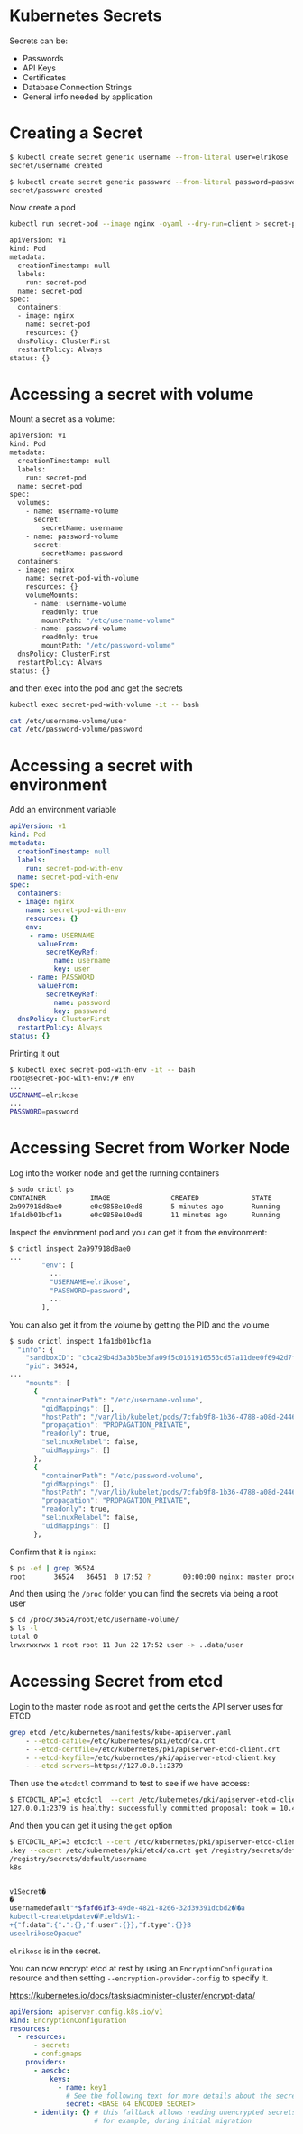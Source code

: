 # Kubernetes Secrets

Secrets can be:

- Passwords
- API Keys
- Certificates
- Database Connection Strings
- General info needed by application

# Creating a Secret

```sh
$ kubectl create secret generic username --from-literal user=elrikose
secret/username created

$ kubectl create secret generic password --from-literal password=password
secret/password created
```

Now create a pod

```sh
kubectl run secret-pod --image nginx -oyaml --dry-run=client > secret-pod.yaml
```

```sh
apiVersion: v1
kind: Pod
metadata:
  creationTimestamp: null
  labels:
    run: secret-pod
  name: secret-pod
spec:
  containers:
  - image: nginx
    name: secret-pod
    resources: {}
  dnsPolicy: ClusterFirst
  restartPolicy: Always
status: {}
```

# Accessing a secret with volume

Mount a secret as a volume:

```sh
apiVersion: v1
kind: Pod
metadata:
  creationTimestamp: null
  labels:
    run: secret-pod
  name: secret-pod
spec:
  volumes:
    - name: username-volume
      secret:
        secretName: username
    - name: password-volume
      secret:
        secretName: password
  containers:
  - image: nginx
    name: secret-pod-with-volume
    resources: {}
    volumeMounts:
      - name: username-volume
        readOnly: true
        mountPath: "/etc/username-volume"
      - name: password-volume
        readOnly: true
        mountPath: "/etc/password-volume"
  dnsPolicy: ClusterFirst
  restartPolicy: Always
status: {}
```

and then exec into the pod and get the secrets

```sh
kubectl exec secret-pod-with-volume -it -- bash

cat /etc/username-volume/user
cat /etc/password-volume/password
```

# Accessing a secret with environment


Add an environment variable

```yaml
apiVersion: v1
kind: Pod
metadata:
  creationTimestamp: null
  labels:
    run: secret-pod-with-env
  name: secret-pod-with-env
spec:
  containers:
  - image: nginx
    name: secret-pod-with-env
    resources: {}
    env:
     - name: USERNAME
       valueFrom:
         secretKeyRef:
           name: username
           key: user
     - name: PASSWORD
       valueFrom:
         secretKeyRef:
           name: password
           key: password
  dnsPolicy: ClusterFirst
  restartPolicy: Always
status: {}

```

Printing it out

```sh
$ kubectl exec secret-pod-with-env -it -- bash
root@secret-pod-with-env:/# env
...
USERNAME=elrikose
...
PASSWORD=password
```

# Accessing Secret from Worker Node

Log into the worker node and get the running containers

```sh
$ sudo crictl ps
CONTAINER           IMAGE               CREATED             STATE               NAME                                   ATTEMPT             POD ID              POD
2a997918d8ae0       e0c9858e10ed8       5 minutes ago       Running             secret-pod-with-volume                 0                   95540a92be17b       secret-pod-with-env
1fa1db01bcf1a       e0c9858e10ed8       11 minutes ago      Running             secret-pod-with-volume                 0                   c3ca29b4d3a3b       secret-pod-with-volume
```

Inspect the envionment pod and you can get it from the environment:

```sh
$ crictl inspect 2a997918d8ae0
...
        "env": [
          ...
          "USERNAME=elrikose",
          "PASSWORD=password",
          ...
        ],
```

You can also get it from the volume by getting the PID and the volume

```sh
$ sudo crictl inspect 1fa1db01bcf1a
  "info": {
    "sandboxID": "c3ca29b4d3a3b5be3fa09f5c0161916553cd57a11dee0f6942d7f0d4102a7496",
    "pid": 36524,
...
    "mounts": [
      {
        "containerPath": "/etc/username-volume",
        "gidMappings": [],
        "hostPath": "/var/lib/kubelet/pods/7cfab9f8-1b36-4788-a08d-24466f34e1f5/volumes/kubernetes.io~secret/username-volume",
        "propagation": "PROPAGATION_PRIVATE",
        "readonly": true,
        "selinuxRelabel": false,
        "uidMappings": []
      },
      {
        "containerPath": "/etc/password-volume",
        "gidMappings": [],
        "hostPath": "/var/lib/kubelet/pods/7cfab9f8-1b36-4788-a08d-24466f34e1f5/volumes/kubernetes.io~secret/password-volume",
        "propagation": "PROPAGATION_PRIVATE",
        "readonly": true,
        "selinuxRelabel": false,
        "uidMappings": []
      },
```

Confirm that it is `nginx`:

```sh
$ ps -ef | grep 36524
root       36524   36451  0 17:52 ?        00:00:00 nginx: master process nginx -g daemon off;
```

And then using the `/proc` folder you can find the secrets via being a root user

```sh
$ cd /proc/36524/root/etc/username-volume/
$ ls -l
total 0
lrwxrwxrwx 1 root root 11 Jun 22 17:52 user -> ..data/user
```

# Accessing Secret from etcd

Login to the master node as root and get the certs the API server uses for ETCD

```sh
grep etcd /etc/kubernetes/manifests/kube-apiserver.yaml 
    - --etcd-cafile=/etc/kubernetes/pki/etcd/ca.crt
    - --etcd-certfile=/etc/kubernetes/pki/apiserver-etcd-client.crt
    - --etcd-keyfile=/etc/kubernetes/pki/apiserver-etcd-client.key
    - --etcd-servers=https://127.0.0.1:2379
```

Then use the `etcdctl` command to test to see if we have access:

```sh
$ ETCDCTL_API=3 etcdctl  --cert /etc/kubernetes/pki/apiserver-etcd-client.crt --key /etc/kubernetes/pki/apiserver-etcd-client.key --cacert /etc/kubernetes/pki/etcd/ca.crt endpoint health
127.0.0.1:2379 is healthy: successfully committed proposal: took = 10.458282ms
```

And then you can get it using the `get` option

```sh
$ ETCDCTL_API=3 etcdctl --cert /etc/kubernetes/pki/apiserver-etcd-client.crt --key /etc/kubernetes/pki/apiserver-etcd-client
.key --cacert /etc/kubernetes/pki/etcd/ca.crt get /registry/secrets/default/username
/registry/secrets/default/username
k8s


v1Secret�
�
usernamedefault"*$fafd61f3-49de-4821-8266-32d39391dcbd2�ݳ�a
kubectl-createUpdatev�ݳFieldsV1:-
+{"f:data":{".":{},"f:user":{}},"f:type":{}}B
useelrikoseOpaque"
```

`elrikose` is in the secret.

You can now encrypt etcd at rest by using an `EncryptionConfiguration` resource and then setting `--encryption-provider-config` to specify it.

https://kubernetes.io/docs/tasks/administer-cluster/encrypt-data/

```yaml
apiVersion: apiserver.config.k8s.io/v1
kind: EncryptionConfiguration
resources:
  - resources:
      - secrets
      - configmaps
    providers:
      - aescbc:
          keys:
            - name: key1
              # See the following text for more details about the secret value
              secret: <BASE 64 ENCODED SECRET>
      - identity: {} # this fallback allows reading unencrypted secrets;
                     # for example, during initial migration
```


